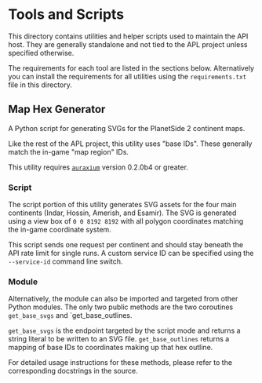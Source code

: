 # Tools and Scripts

This directory contains utilities and helper scripts used to maintain the API host. They are generally standalone and not tied to the APL project unless specified otherwise.

The requirements for each tool are listed in the sections below. Alternatively you can install the requirements for all utilities using the `requirements.txt` file in this directory.

## Map Hex Generator

A Python script for generating SVGs for the PlanetSide 2 continent maps.

Like the rest of the APL project, this utility uses "base IDs". These generally match the in-game "map region" IDs.

This utility requires [`auraxium`](https://github.com/leonhard-s/auraxium) version 0.2.0b4 or greater.

### Script

The script portion of this utility generates SVG assets for the four main continents (Indar, Hossin, Amerish, and Esamir). The SVG is generated using a view box of `0 0 8192 8192` with all polygon coordinates matching the in-game coordinate system.

This script sends one request per continent and should stay beneath the API rate limit for single runs. A custom service ID can be specified using the `--service-id` command line switch.

### Module

Alternatively, the module can also be imported and targeted from other Python modules. The only two public methods are the two coroutines `get_base_svgs` and `get_base_outlines.

`get_base_svgs` is the endpoint targeted by the script mode and returns a string literal to be written to an SVG file. `get_base_outlines` returns a mapping of base IDs to coordinates making up that hex outline.

For detailed usage instructions for these methods, please refer to the
corresponding docstrings in the source.
